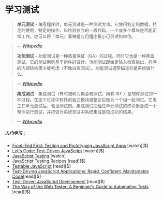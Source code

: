 # 学习测试

> **单元测试** - 编写程序时，单元测试是一种测试方法。它使用特定的数据，特定的使用，特定的操作，以检验独立的一段代码，一个或多个模块是否能正常工作。你可以将『单元』看做是应用程序最小可测试的单位。

><cite>&#8212; [Wikipedia](https://en.wikipedia.org/wiki/Unit_testing)</cite>
>
> **功能测试** - 功能测试是一种质量保证（QA）的过程。同时它也是一种黑盒测试，它的测试用例基于组件的设计。功能测试即给定输入检查输出，程序的内部结构很少被考虑（不像白盒测试）。功能测试通常描述的是系统做什么。

><cite>&#8212; [Wikipedia](https://en.wikipedia.org/wiki/Functional_testing)</cite>
>
> **集成测试** - 集成测试（有时被称为集合和测试，简称 I&T ）是软件测试的一种过程。在这个过程中软件的独立模块被整合后做为一个组一起测试。它发生在单元测试后，验证测试前。集成测试把经过单元测试的模块聚合成一个整体进行测试，并把做为系统测试中系统集成是否成功的结果。

><cite>&#8212; [Wikipedia](https://en.wikipedia.org/wiki/Integration_testing)</cite>

##### 入门学习：

* [Front-End First: Testing and Prototyping JavaScript Apps](http://www.pluralsight.com/courses/testing-and-prototyping-javascript-apps) [watch][$]
* [Let's Code: Test-Driven JavaScript](http://www.letscodejavascript.com/) [watch][$]
* [JavaScript Testing](https://www.udacity.com/course/javascript-testing--ud549) [watch]
* [JavaScript Testing Recipes](http://jstesting.jcoglan.com/) [read][$]
* [Testable JavaScript](https://www.amazon.com/gp/product/1449323391?&_encoding=UTF8&tag=frontend-handbook-20&linkCode=ur2&linkId=a27df21b09e3eff9ad8033a5c959e7f0&camp=1789&creative=9325) [read][$]
* [Test-Driving JavaScript Applications: Rapid, Confident, Maintainable Code](https://www.amazon.com/Test-Driving-JavaScript-Applications-Confident-Maintainable/dp/1680501747?&_encoding=UTF8&tag=frontend-handbook-20&linkCode=ur2&linkId=c97c9c87e634569328a335cba0b0c15f&camp=1789&creative=9325)[read][$]
* [Test-Driven JavaScript Development](https://www.amazon.com/dp/0321683919/?&_encoding=UTF8&tag=frontend-handbook-20&linkCode=ur2&linkId=f707aa5243bf6bac68bda05d1e6369e8&camp=1789&creative=9325) [read][$]
* [The Way of the Web Tester: A Beginner's Guide to Automating Tests](https://www.amazon.com/Way-Web-Tester-Beginners-Automating/dp/1680501836/?&_encoding=UTF8&tag=frontend-handbook-20&linkCode=ur2&linkId=3e2c87950e0350d64c9d9862ed2ef524&camp=1789&creative=9325) [read][$]
